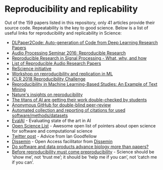 # Reproducibility and replicability

Out of the 159 papers listed in this repository, only 41 articles provide their source code.
Repeatability is the key to good science.
Below is a list of useful links for reproducibility and replicability in Science:

- [DLPaper2Code: Auto-generation of Code from Deep Learning Research Papers](https://arxiv.org/abs/1711.03543)
- [Audio Processing Seminar 2016: Reproducible Research](https://github.com/audiolabs/APSRR-2016)
- [Reproducible Research in Signal Processing - What, why, and how](https://infoscience.epfl.ch/record/136640)
- [List of Reproducible Audio Research Papers ](https://github.com/faroit/reproducible-audio-research)
- [ReScience initiative](https://rescience.github.io/)
- [Workshop on reproducibility and replication in ML](https://sites.google.com/view/icml-reproducibility-workshop/home)
- [ICLR 2018 Reproducibility Challenge](http://www.cs.mcgill.ca/~jpineau/ICLR2018-ReproducibilityChallenge.html)
- [Reproducibility in Machine Learning-Based Studies: An Example of Text Mining](https://openreview.net/pdf?id=By4l2PbQ-)
- [Nature's insights on reproducibility](http://www.nature.com/news/1-500-scientists-lift-the-lid-on-reproducibility-1.19970?WT.mc_id=FBK_NatureNews)
- [The titans of AI are getting their work double-checked by students](https://qz.com/1118671/the-titans-of-ai-are-getting-their-work-double-checked-by-students/)
- [Anonymous GitHub for double-blind peer-review](https://github.com/tdurieux/anonymous_github/)
- [Automated collection and reporting of citations for used software/methods/datasets](https://github.com/duecredit/duecredit)
- [EvalAI](https://github.com/Cloud-CV/EvalAI) - Evaluating state of the art in AI
- [Open Science List](https://github.com/INRIA/awesome-open-science-software) - Awesome open list of pointers about open science for software and computational science
- [Twitter post](https://twitter.com/goodfellow_ian/status/935886522607271937) - Advice from Ian Goodfellow
- [Dissemin](https://dissem.in/) - Open Access facilitator from [Dissemin](https://twitter.com/disseminOA/status/923469525827440641)
- [Do software and data products advance biology more than papers?](http://ivory.idyll.org/blog/2018-software-and-data-better-than-papers.html)
- [Before reproducibility must come preproducibility](https://www.nature.com/articles/d41586-018-05256-0?utm_source=twt_nnc&utm_medium=social&utm_campaign=naturenews&sf190281917=1) - Science should be ‘show me’, not ‘trust me’; it should be ‘help me if you can’, not ‘catch me if you can’. 
